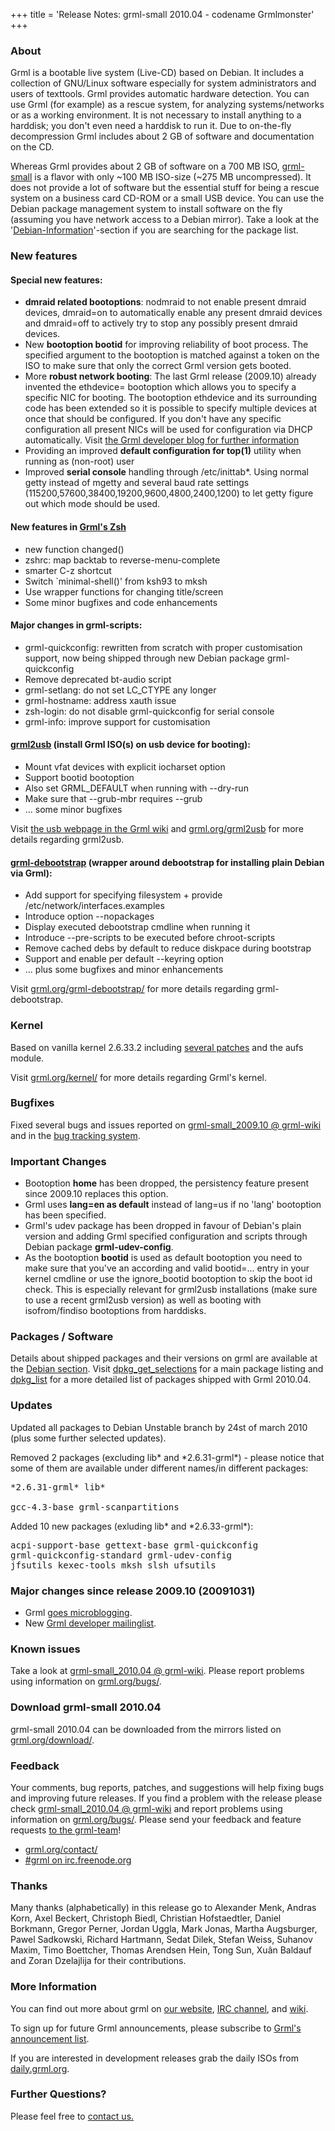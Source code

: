 +++
title = 'Release Notes: grml-small 2010.04 - codename Grmlmonster'
+++

<h3>About</h3>

<p>Grml is a bootable live system (Live-CD) based on Debian. It
includes a collection of GNU/Linux software especially for system
administrators and users of texttools. Grml provides automatic hardware
detection. You can use Grml (for example) as a rescue system, for
analyzing systems/networks or as a working environment. It is not
necessary to install anything to a harddisk; you don't even need a
harddisk to run it. Due to on-the-fly decompression Grml includes about
2 GB of software and documentation on the CD.</p>

<p>Whereas Grml provides about 2 GB of software on a 700 MB ISO, <a
href="/faq/#whatissmall">grml-small</a> is a flavor with only ~100 MB
ISO-size (~275 MB uncompressed). It does not provide a lot of software
but the essential stuff for being a rescue system on a business card
CD-ROM or a small USB device. You can use the Debian package management
system to install software on the fly (assuming you have network access
to a Debian mirror). Take a look at the '<a
href="/files/">Debian-Information</a>'-section if you are searching for
the package list.</p>

<h3>New features</h3>

<h4>Special new features:</h4>

<ul>

<li><strong>dmraid related bootoptions</strong>: nodmraid to not
enable present dmraid devices,
dmraid=on to automatically enable any present dmraid devices and
dmraid=off to actively try to stop any possibly present dmraid
devices.

<li>New <strong>bootoption bootid</strong> for improving reliability
of boot process. The specified argument to the bootoption is matched
against a token on the ISO to make sure that only the correct Grml
version gets booted.</li>

<li>More <strong>robust network booting</strong>: The last Grml
release (2009.10) already invented the ethdevice= bootoption which
allows you to specify a specific NIC for booting. The bootoption
ethdevice and its surrounding code has been extended so it is possible to specify
multiple devices at once that should be configured. If you don't have
any specific configuration all present NICs will be used for
configuration via DHCP automatically. Visit <a
href="http://grml.supersized.org/archives/337-More-robust-network-booting.html">the
Grml developer blog for further information</a>

<li>Providing an improved <strong>default configuration for
top(1)</strong> utility when running as (non-root) user

<li>Improved <strong>serial console</strong> handling through
/etc/inittab*. Using normal getty instead of mgetty and several baud
rate settings (115200,57600,38400,19200,9600,4800,2400,1200) to let
getty figure out which mode should be used.

</ul>

<h4>New features in <a href="/zsh/#grmlzshrc">Grml's Zsh</a></h4>

<ul>

<li>new function changed()

<li>zshrc: map backtab to reverse-menu-complete

<li>smarter C-z shortcut

<li>Switch `minimal-shell()' from ksh93 to mksh

<li>Use wrapper functions for changing title/screen

<li>Some minor bugfixes and code enhancements

</ul>

<h4>Major changes in grml-scripts:</h4>

<ul>

<li>grml-quickconfig: rewritten from scratch with proper customisation support, now being shipped through
new Debian package grml-quickconfig

<li>Remove deprecated bt-audio script

<li>grml-setlang: do not set LC_CTYPE any longer

<li>grml-hostname: address xauth issue

<li>zsh-login: do not disable grml-quickconfig for serial console

<li>grml-info: improve support for customisation

</ul>

<h4><a href="/grml2usb/">grml2usb</a> (install Grml ISO(s) on usb device for booting):</h4>

<ul>

<li>Mount vfat devices with explicit iocharset option
<li>Support bootid bootoption
<li>Also set GRML_DEFAULT when running with --dry-run
<li>Make sure that --grub-mbr requires --grub
<li>... some minor bugfixes

</ul>

<p>Visit <a href="https://github.com/grml/grml/wiki/usb">the usb webpage
in the Grml wiki</a> and <a href="/grml2usb/">grml.org/grml2usb</a> for
more details regarding grml2usb.</p>

<h4><a href="/grml-debootstrap/">grml-debootstrap</a> (wrapper around debootstrap for installing plain Debian via Grml):</h4>

<ul>

<li>Add support for specifying filesystem + provide /etc/network/interfaces.examples
<li>Introduce option --nopackages
<li>Display executed debootstrap cmdline when running it
<li>Introduce --pre-scripts to be executed before chroot-scripts
<li>Remove cached debs by default to reduce diskpace during bootstrap
<li>Support and enable per default --keyring option
<li>... plus some bugfixes and minor enhancements

</ul>

<p>Visit <a href="/grml-debootstrap/">grml.org/grml-debootstrap/</a> for more
details regarding grml-debootstrap.</p>

<h3>Kernel</h3>

<p>Based on vanilla kernel 2.6.33.2 including <a
href="/kernel/">several patches</a> and the aufs module.</p>

<p>Visit <a href="/kernel/">grml.org/kernel/</a> for more details
regarding Grml's kernel.</p>

<h3>Bugfixes</h3>

<p>Fixed several bugs and issues reported on <a
href="https://github.com/grml/grml/wiki/grml-small_2009.10">grml-small_2009.10 @
grml-wiki</a> and in the <a href="http://bts.grml.org/grml/">bug
tracking system</a>.</p>

<h3>Important Changes</h3>

<ul>

<li>Bootoption <strong>home</strong> has been dropped, the persistency
feature present since 2009.10 replaces this option.</li>

<li>Grml uses <strong>lang=en as default</strong> instead of lang=us
if no 'lang' bootoption has been specified.</li>

<li>Grml's udev package has been dropped in favour of Debian's plain
version and adding Grml specified configuration and scripts through
Debian package <strong>grml-udev-config</strong>.</li>

<li>As the bootoption <strong>bootid</strong> is used as default
bootoption you need to make sure that you've an according and valid
bootid=... entry in your kernel cmdline or use the ignore_bootid
bootoption to skip the boot id check. This is especially relevant for
grml2usb installations (make sure to use a recent grml2usb version) as
well as booting with isofrom/findiso bootoptions from harddisks.</li>

</ul>

<h3>Packages / Software</h3>

<p>Details about shipped packages and their versions on grml are
available at the <a href="/files/#debian">Debian section</a>. Visit <a
href="/files/release-2010.04-small/dpkg_get_selections">dpkg_get_selections</a>
for a main package listing and <a
href="/files/release-2010.04-small/dpkg_list">dpkg_list</a> for a more
detailed list of packages shipped with Grml 2010.04.</p>

<h3>Updates</h3>

<p>Updated all packages to Debian Unstable branch by 24st of march
2010 (plus some further selected updates).</p>

<p>Removed 2 packages (excluding lib* and *2.6.31-grml*) - please
notice that some of them are available under
different names/in different packages:</p>

<pre class="rahmen">
*2.6.31-grml* lib*

gcc-4.3-base grml-scanpartitions
</pre>

<p>Added 10 new packages (exluding lib* and *2.6.33-grml*):</p>

<pre class="rahmen">
acpi-support-base gettext-base grml-quickconfig
grml-quickconfig-standard grml-udev-config
jfsutils kexec-tools mksh slsh ufsutils
</pre>

<h3>Major changes since release 2009.10 (20091031)</h3>

<ul>

<li>Grml <a href="http://grml.supersized.org/archives/336-Grml-goes-microblogging.html">goes microblogging</a>.</li>
<li>New <a href="http://ml.grml.org/mailman/listinfo/grml-devel">Grml developer mailinglist</a>.</li>

</ul>

<h3>Known issues</h3>

<p>Take a look at <a
href="https://github.com/grml/grml/wiki/grml-small_2010.04">grml-small_2010.04 @ grml-wiki</a>.
Please report problems using information on <a
href="/bugs/">grml.org/bugs/</a>.</p>

<h3>Download grml-small 2010.04</h3>

<p>grml-small 2010.04 can be downloaded from the mirrors listed on <a
href="/download/">grml.org/download/</a>.</p>

<h3>Feedback</h3>

<p>Your comments, bug reports, patches, and suggestions will help
fixing bugs and improving future releases. If you find a problem with
the release please check <a
href="https://github.com/grml/grml/wiki/grml-small_2010.04">grml-small_2010.04 @
grml-wiki</a> and report problems using information on <a
href="/bugs/">grml.org/bugs/</a>. Please send your feedback and
feature requests <a href="/contact/">to the grml-team</a>!</p>

<ul>
<li><a href="/contact/">grml.org/contact/</a>
<li><a href="/irc/">#grml on irc.freenode.org</a>
</ul>

<h3>Thanks</h3>

<p>Many thanks (alphabetically) in this release go to
Alexander Menk,
Andras Korn,
Axel Beckert,
Christoph Biedl,
Christian Hofstaedtler,
Daniel Borkmann,
Gregor Perner,
Jordan Uggla,
Mark Jonas,
Martha Augsburger,
Pawel Sadkowski,
Richard Hartmann,
Sedat Dilek,
Stefan Weiss,
Suhanov Maxim,
Timo Boettcher,
Thomas Arendsen Hein,
Tong Sun,
Xuân Baldauf and
Zoran Dzelajlija
for their contributions.</p>

<h3>More Information</h3>

<p>You can find out more about grml on <a href="/">our website</a>, <a
href="/irc/">IRC channel</a>, and <a
href="http://wiki.grml.org/">wiki</a>.

<p>To sign up for future Grml announcements, please subscribe to <a
href="http://lists.mur.at/mailman/listinfo/grml-announce">Grml's
announcement list</a>.</p>

<p>If you are interested in development releases grab the daily ISOs
from <a href="http://daily.grml.org/">daily.grml.org</a>.</p>

<h3>Further Questions?</h3>

<p>Please feel free to <a href="/contact/">contact us.</a></p>
